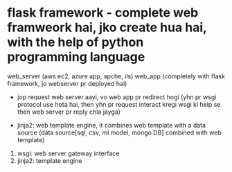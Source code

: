 # flask framework - complete web framweork hai, jko create hua hai, with the help of python programming language

web_server (aws ec2, azure app, apche, ils)
web_app (completely with flask framework, jo webserver pr deployed hai)

- jop request web server aayi, vo web app pr redirect hogi (yhn pr wsgi protocol use hota hai, then yhn pr request interact kregi wsgi ki help se then web server pr reply chla jayga)

- jinja2: web template engine, it combines web template with a data source 
(data source[sql, csv, ml model, mongo DB] combined with web template)



1. wsgi: web server gateway interface
2. jinja2: template engine